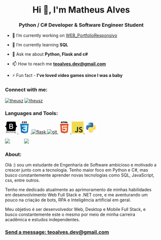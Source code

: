 <h1 align="center">Hi 👋, I'm Matheus Alves </h1>
<h3 align="center">Python / C# Developer & Software Engineer Student</h3>

- 🔭 I’m currently working on [WEB_PortfolioResponsivo](https://github.com/Theus-Alves/WEB_PortfolioResponsivo.git)

- 🌱 I’m currently learning **SQL**

- 💬 Ask me about **Python, Flask and c#**

- 📫 How to reach me **teoalves.dev@gmail.com**

- ⚡ Fun fact - **I've loved video games since I was a baby**

<h3 align="left">Connect with me:</h3>
<p align="left">
<a href="https://www.linkedin.com/in/teoalvesdev/" target="blank"><img align="center" src="https://raw.githubusercontent.com/rahuldkjain/github-profile-readme-generator/master/src/images/icons/Social/linked-in-alt.svg" alt="theusz" height="30" width="40" /></a>
<a href="https://instagram.com/theusalvesp" target="blank"><img align="center" src="https://raw.githubusercontent.com/rahuldkjain/github-profile-readme-generator/master/src/images/icons/Social/instagram.svg" alt="theusz" height="30" width="40" /></a>
</p>

<h3 align="left">Languages and Tools:</h3>
<p align="left"> <a href="https://getbootstrap.com" target="_blank" rel="noreferrer"> <img src="https://raw.githubusercontent.com/devicons/devicon/master/icons/bootstrap/bootstrap-plain-wordmark.svg" alt="bootstrap" width="40" height="40"/> </a> <a href="https://www.w3schools.com/css/" target="_blank" rel="noreferrer"> <img src="https://raw.githubusercontent.com/devicons/devicon/master/icons/css3/css3-original-wordmark.svg" alt="css3" width="40" height="40"/> </a> <a href="https://flask.palletsprojects.com/" target="_blank" rel="noreferrer"> <img src="https://www.vectorlogo.zone/logos/pocoo_flask/pocoo_flask-icon.svg" alt="flask" width="40" height="40"/> </a> <a href="https://git-scm.com/" target="_blank" rel="noreferrer"> <img src="https://www.vectorlogo.zone/logos/git-scm/git-scm-icon.svg" alt="git" width="40" height="40"/> </a> <a href="https://www.w3.org/html/" target="_blank" rel="noreferrer"> <img src="https://raw.githubusercontent.com/devicons/devicon/master/icons/html5/html5-original-wordmark.svg" alt="html5" width="40" height="40"/> </a>  <a href="https://developer.mozilla.org/en-US/docs/Web/JavaScript" target="_blank" rel="noreferrer"> <img src="https://raw.githubusercontent.com/devicons/devicon/master/icons/javascript/javascript-original.svg" alt="javascript" width="40" height="40"/> </a> <a href="https://www.python.org" target="_blank" rel="noreferrer"> <img src="https://raw.githubusercontent.com/devicons/devicon/master/icons/python/python-original.svg" alt="python" width="40" height="40"/> </a>

[![](https://github-readme-stats.vercel.app/api?username=Theus-Alves&show_icons=true&theme=radical&include_all_commits=true&count_private=true)](https://github.com/Theus-Alves)&nbsp;&nbsp;&nbsp;&nbsp;&nbsp;&nbsp;&nbsp;&nbsp;&nbsp;&nbsp;&nbsp;&nbsp;[![](https://github-readme-stats.vercel.app/api/top-langs/?username=Theus-Alves&layout=compact&langs_count=7&theme=radical)](https://github.com/Theus-Alves)

<h3 align="left">About:</h3>
<p align="left">
  Olá :) sou um estudante de Engenharia de Software ambicioso e motivado a crescer junto com a tecnologia. Tenho maior foco em Python e C#, mas busco constantemente aprender novas tecnologias como SQL, JavaScript, css, entre outros.

Tenho me dedicado atualmente ao aprimoramento de minhas habilidades em desenvolvimento Web Full Stack e .NET core, e me aventurando um pouco na criação de bots, RPA e Inteligência artificial em geral.

Meu objetivo é ser desenvolvedor Web, Desktop e Mobile Full Stack, e busco constantemente este o mesmo por meio de minha carreira acadêmica e estudos independentes. 
  
### [Send a message: ](https://github.com/Theus-Alves)[teoalves.dev@gmail.com](mailto:teoalves.dev@gmail.com)

